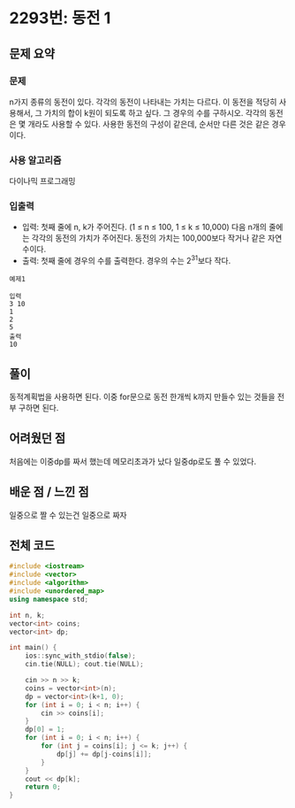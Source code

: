 # 2293번: 동전 1

## 문제 요약
### 문제
n가지 종류의 동전이 있다. 각각의 동전이 나타내는 가치는 다르다. 이 동전을 적당히 사용해서, 그 가치의 합이 k원이 되도록 하고 싶다. 그 경우의 수를 구하시오. 각각의 동전은 몇 개라도 사용할 수 있다.
사용한 동전의 구성이 같은데, 순서만 다른 것은 같은 경우이다.

### 사용 알고리즘
다이나믹 프로그래밍

### 입출력
- 입력: 첫째 줄에 n, k가 주어진다. (1 ≤ n ≤ 100, 1 ≤ k ≤ 10,000) 다음 n개의 줄에는 각각의 동전의 가치가 주어진다. 동전의 가치는 100,000보다 작거나 같은 자연수이다.
- 출력: 첫째 줄에 경우의 수를 출력한다. 경우의 수는 $2^{31}$보다 작다.
```
예제1

입력
3 10
1
2
5
출력
10
```
## 풀이
동적계획법을 사용하면 된다. 이중 for문으로 동전 한개씩 k까지 만들수 있는 것들을 전부 구하면 된다.

## 어려웠던 점
처음에는 이중dp를 짜서 했는데 메모리초과가 났다 일중dp로도 풀 수 있었다.

## 배운 점 / 느낀 점
일중으로 짤 수 있는건 일중으로 짜자

## 전체 코드
```cpp
#include <iostream>
#include <vector>
#include <algorithm>
#include <unordered_map>
using namespace std;

int n, k;
vector<int> coins;
vector<int> dp;

int main() {
    ios::sync_with_stdio(false);
    cin.tie(NULL); cout.tie(NULL);

    cin >> n >> k;
    coins = vector<int>(n);
    dp = vector<int>(k+1, 0);
    for (int i = 0; i < n; i++) {
        cin >> coins[i];
    }
    dp[0] = 1;
    for (int i = 0; i < n; i++) {
        for (int j = coins[i]; j <= k; j++) {
            dp[j] += dp[j-coins[i]];
        }
    }
    cout << dp[k];
    return 0;
}
```
